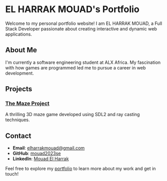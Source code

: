 # EL HARRAK MOUAD's Portfolio

Welcome to my personal portfolio website! I am EL HARRAK MOUAD, a Full Stack Developer passionate about creating interactive and dynamic web applications. 

## About Me
I'm currently a software engineering student at ALX Africa. My fascination with how games are programmed led me to pursue a career in web development.

## Projects
### [The Maze Project](https://github.com/mouad2023se/The-maze-project)
A thrilling 3D maze game developed using SDL2 and ray casting techniques.

## Contact
- **Email**: elharrakmouad@gmail.com
- **GitHub**: [mouad2023se](https://github.com/mouad2023se)
- **LinkedIn**: [Mouad El Harrak](https://linkedin.com/in/mouad2023se)

Feel free to explore my [portfolio](https://mouad2023se.github.io) to learn more about my work and get in touch!

